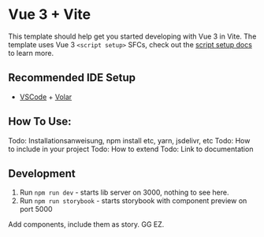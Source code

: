 # Vue 3 + Vite

This template should help get you started developing with Vue 3 in Vite. The template uses Vue 3 `<script setup>` SFCs, check out the [script setup docs](https://v3.vuejs.org/api/sfc-script-setup.html#sfc-script-setup) to learn more.

## Recommended IDE Setup

- [VSCode](https://code.visualstudio.com/) + [Volar](https://marketplace.visualstudio.com/items?itemName=johnsoncodehk.volar)

## How To Use:
Todo: Installationsanweisung, npm install etc, yarn, jsdelivr, etc
Todo: How to include in your project
Todo: How to extend
Todo: Link to documentation

## Development
1. Run `npm run dev` - starts lib server on 3000, nothing to see here.
2. Run `npm run storybook` - starts storybook with component preview on port 5000

Add components, include them as story. GG EZ.
